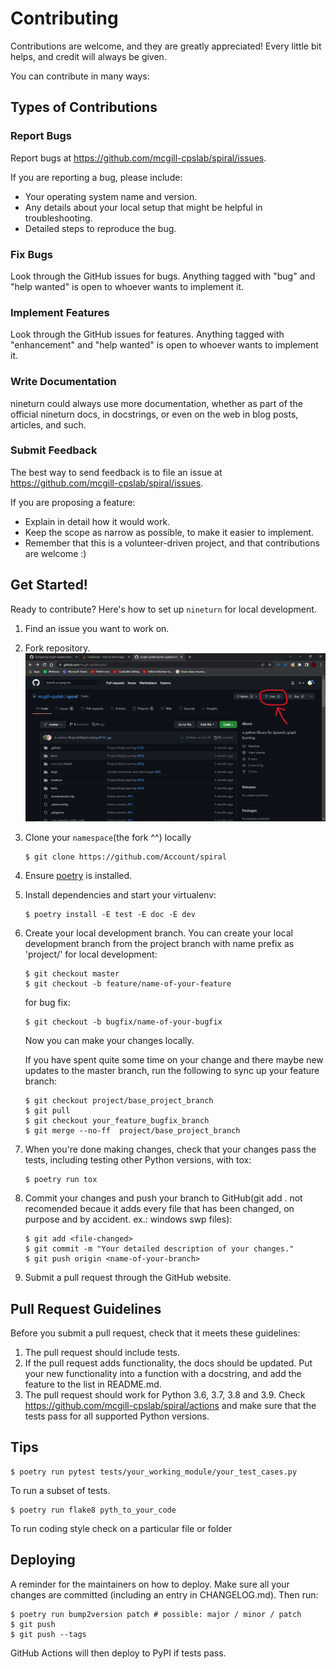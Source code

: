 # Contributing

Contributions are welcome, and they are greatly appreciated! Every little bit
helps, and credit will always be given.

You can contribute in many ways:

## Types of Contributions

### Report Bugs

Report bugs at https://github.com/mcgill-cpslab/spiral/issues.

If you are reporting a bug, please include:

* Your operating system name and version.
* Any details about your local setup that might be helpful in troubleshooting.
* Detailed steps to reproduce the bug.

### Fix Bugs

Look through the GitHub issues for bugs. Anything tagged with "bug" and "help
wanted" is open to whoever wants to implement it.

### Implement Features

Look through the GitHub issues for features. Anything tagged with "enhancement"
and "help wanted" is open to whoever wants to implement it.

### Write Documentation

nineturn could always use more documentation, whether as part of the
official nineturn docs, in docstrings, or even on the web in blog posts,
articles, and such.

### Submit Feedback

The best way to send feedback is to file an issue at https://github.com/mcgill-cpslab/spiral/issues.

If you are proposing a feature:

* Explain in detail how it would work.
* Keep the scope as narrow as possible, to make it easier to implement.
* Remember that this is a volunteer-driven project, and that contributions
  are welcome :)

## Get Started!

Ready to contribute? Here's how to set up `nineturn` for local development.

1. Find an issue you want to work on.

2. Fork repository.
![alt text](https://github.com/mcgill-cpslab/spiral/blob/master/imgs/fork.png?raw=true)


2. Clone your `namespace`(the fork ^^) locally

    ```
    $ git clone https://github.com/Account/spiral
    ```

3. Ensure [poetry](https://python-poetry.org/docs/) is installed.
4. Install dependencies and start your virtualenv:

    ```
    $ poetry install -E test -E doc -E dev
    ```

5. Create your local development branch.
   You can create your local development branch from the project branch with name prefix as 'project/' for local development:

    ```
    $ git checkout master
    $ git checkout -b feature/name-of-your-feature
    ```
    
    for bug fix:

    ```
    $ git checkout -b bugfix/name-of-your-bugfix
    ```

    Now you can make your changes locally.

    If you have spent quite some time on your change and there maybe new updates to the master branch, 
    run the following to sync up your feature branch:


    ```
    $ git checkout project/base_project_branch
    $ git pull
    $ git checkout your_feature_bugfix_branch
    $ git merge --no-ff  project/base_project_branch
    ```


6. When you're done making changes, check that your changes pass the
   tests, including testing other Python versions, with tox:

    ```
    $ poetry run tox
    ```

7. Commit your changes and push your branch to GitHub(git add . not recomended becaue it adds every file that has been changed, on purpose and by accident. ex.: windows swp files):

    ```
    $ git add <file-changed>
    $ git commit -m "Your detailed description of your changes."
    $ git push origin <name-of-your-branch>
    ```

8. Submit a pull request through the GitHub website.

## Pull Request Guidelines

Before you submit a pull request, check that it meets these guidelines:

1. The pull request should include tests.
2. If the pull request adds functionality, the docs should be updated. Put
   your new functionality into a function with a docstring, and add the
   feature to the list in README.md.
3. The pull request should work for Python 3.6, 3.7, 3.8 and 3.9. Check
   https://github.com/mcgill-cpslab/spiral/actions
   and make sure that the tests pass for all supported Python versions.

## Tips

```
$ poetry run pytest tests/your_working_module/your_test_cases.py
```

To run a subset of tests.


```
$ poetry run flake8 pyth_to_your_code
```

To run coding style check on a particular file or folder

## Deploying

A reminder for the maintainers on how to deploy.
Make sure all your changes are committed (including an entry in CHANGELOG.md).
Then run:

```
$ poetry run bump2version patch # possible: major / minor / patch
$ git push
$ git push --tags
```

GitHub Actions will then deploy to PyPI if tests pass.